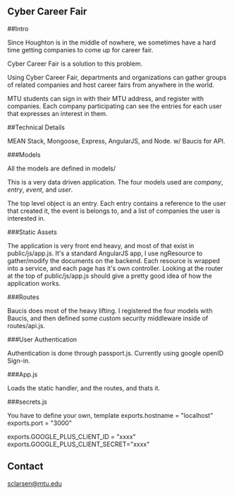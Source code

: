 Cyber Career Fair
-----------------

##Intro

Since Houghton is in the middle of nowhere, we sometimes have a hard time getting companies to come up for career fair. 

Cyber Career Fair is a solution to this problem.

Using Cyber Career Fair, departments and organizations can gather groups of related companies and host career fairs from anywhere in the world.

MTU students can sign in with their MTU address, and register with companies. Each company participating can see the entries for each user that expresses an interest in them.

##Technical Details

MEAN Stack, Mongoose, Express, AngularJS, and Node. w/ Baucis for API.

###Models

All the models are defined in models/

This is a very data driven application. The four models used are _company_, _entry_, _event_, and _user_.

The top level object is an entry. Each entry contains a reference to the user that created it, the event is belongs to, and a list of companies the user is interested in.

###Static Assets

The application is very front end heavy, and most of that exist in public/js/app.js. It's a standard AngularJS app, I use ngResource to gather/modify the documents on the backend. Each resource is wrapped into a service, and each page has it's own controller. Looking at the router at the top of public/js/app.js should give a pretty good idea of how the application works.

###Routes

Baucis does most of the heavy lifting. I registered the four models with Baucis, and then defined some custom security middleware inside of routes/api.js. 

###User Authentication

Authentication is done through passport.js. Currently using google openID Sign-in. 

###App.js

Loads the static handler, and the routes, and thats it.

###secrets.js

You have to define your own, template
  exports.hostname = "localhost"
  exports.port = "3000"

  exports.GOOGLE_PLUS_CLIENT_ID = "xxxx"
  exports.GOOGLE_PLUS_CLIENT_SECRET="xxxx"

## Contact

sclarsen@mtu.edu